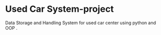 # Used Car System-project
Data Storage and Handling System for used car center using  python and OOP .

